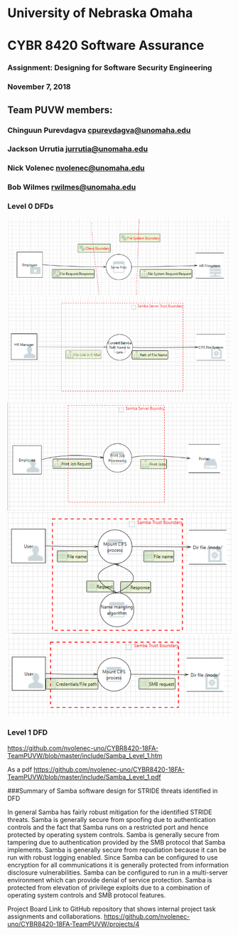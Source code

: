 # University of Nebraska Omaha

# CYBR 8420 Software Assurance

### Assignment: Designing for Software Security Engineering
### November 7, 2018

## Team PUVW members:

### Chinguun Purevdagva <cpurevdagva@unomaha.edu>

### Jackson Urrutia <jurrutia@unomaha.edu>

### Nick Volenec <nvolenec@unomaha.edu>

### Bob Wilmes <rwilmes@unomaha.edu>


### Level 0 DFDs

  ![CRUD DFD0](https://github.com/nvolenec-uno/CYBR8420-18FA-TeamPUVW/blob/master/include/crud_dfd_level_0.PNG)
  ![email DFD0](https://github.com/nvolenec-uno/CYBR8420-18FA-TeamPUVW/blob/master/include/email_dfd_level_0.PNG)
  ![print DFD0](https://github.com/nvolenec-uno/CYBR8420-18FA-TeamPUVW/blob/master/include/print_dfd_level_0.PNG)
  ![search DFD0](https://github.com/nvolenec-uno/CYBR8420-18FA-TeamPUVW/blob/master/Notes/search_dfd_level_0.PNG)
  ![list DFD0](https://github.com/nvolenec-uno/CYBR8420-18FA-TeamPUVW/blob/master/Notes/list_dfd_level_0.PNG)

### Level 1 DFD

   <https://github.com/nvolenec-uno/CYBR8420-18FA-TeamPUVW/blob/master/include/Samba_Level_1.htm>

   As a pdf <https://github.com/nvolenec-uno/CYBR8420-18FA-TeamPUVW/blob/master/include/Samba_Level_1.pdf>


###Summary of Samba software design for STRIDE threats identified in DFD

  In general Samba has fairly robust mitigation for the identified STRIDE threats.  Samba is generally secure from spoofing due to
authentication controls and the fact that Samba runs on a restricted port and hence protected by operating system controls.  Samba is
generally secure from tampering due to authentication provided by the SMB protocol that Samba implements.  Samba is generally secure from
repudiation because it can be run with robust logging enabled.  Since Samba can be configured to use encryption for all communications
it is generally protected from information disclosure vulnerabilities.  Samba can be configured to run in a multi-server environment
which can provide denial of service protection.  Samba is protected from elevation of privilege exploits due to a combination of
operating system controls and SMB protocol features.



Project Board
Link to GitHub repository that shows internal project task assignments and collaborations.
https://github.com/nvolenec-uno/CYBR8420-18FA-TeamPUVW/projects/4
